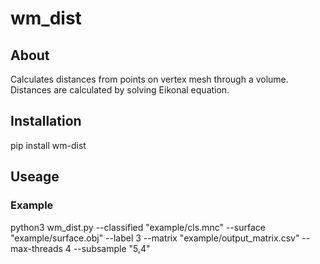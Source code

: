 # wm_dist
## About
Calculates distances from points on vertex mesh through a volume. Distances are calculated by solving Eikonal equation.

## Installation
pip install wm-dist

## Useage

### Example
python3 wm_dist.py --classified "example/cls.mnc"  --surface "example/surface.obj" --label 3  --matrix  "example/output_matrix.csv" --max-threads 4 --subsample "5,4"





 
